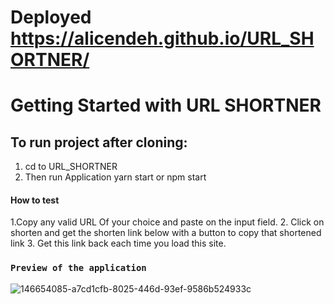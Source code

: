 # Deployed https://alicendeh.github.io/URL_SHORTNER/


# Getting Started with URL SHORTNER

## To run project after cloning:

 1. cd to URL_SHORTNER
 2. Then run Application yarn start or npm start

#### How to test
 1.Copy any valid URL Of your choice and paste on the input field.
 2. Click on shorten and get the shorten link below with a button to copy that shortened link
 3. Get this link back each time you load this site.



### `Preview of the application`



![146654085-a7cd1cfb-8025-446d-93ef-9586b524933c](https://user-images.githubusercontent.com/58989178/149260251-d5696b44-2ba9-44c8-b37e-7ccb07abc524.jpg)

